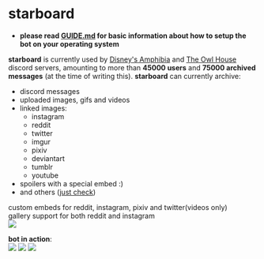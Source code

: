 # starboard  
- **please read [GUIDE.md](GUIDE.md) for basic information about how to setup the bot on your operating system**   

**starboard** is currently used by [Disney's Amphibia](https://discord.gg/DJUqDnE) and [The Owl House](https://discord.gg/TheOwlHouse) discord servers, amounting to more than **45000 users** and **75000 archived messages** (at the time of writing this). 
**starboard** can currently archive:
 - discord messages
 - uploaded images, gifs and videos
 - linked images:
    - instagram
    - reddit  
    - twitter
    - imgur
    - pixiv
    - deviantart
    - tumblr
    - youtube
- spoilers with a special embed :)
- and others ([just check](cogs/starboard/starboard.go))

custom embeds for reddit, instagram, pixiv and twitter(videos only)  
gallery support for both reddit and instagram  
![](https://i.imgur.com/d7JJ9oy.gif)

**bot in action**:  
![](https://i.imgur.com/iPcvHLu.png)
![](https://i.imgur.com/kPufViE.png)
![](https://i.imgur.com/gZAQwAJ.png)
